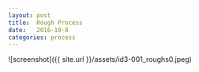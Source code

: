 ```yaml
---
layout: post
title:  Rough Process
date:   2016-10-8
categories: process
---
```


![screenshot]({{ site.url }}/assets/id3-001_roughs0.jpeg)